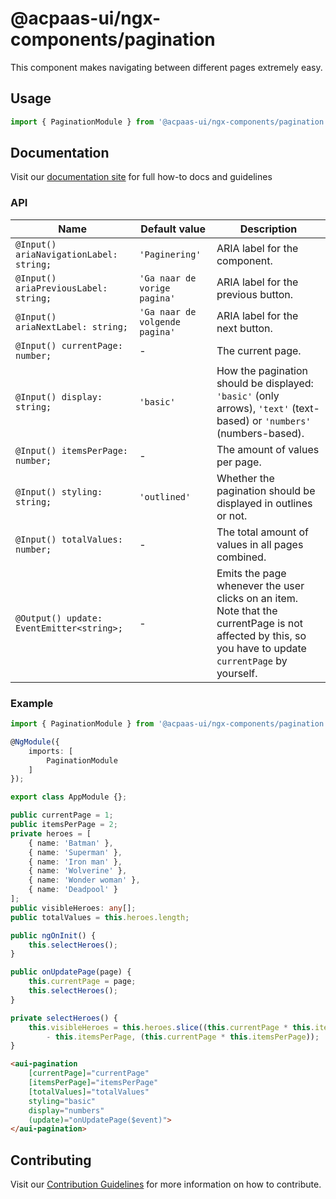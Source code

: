 # @acpaas-ui/ngx-components/pagination

This component makes navigating between different pages extremely easy.

## Usage

```typescript
import { PaginationModule } from '@acpaas-ui/ngx-components/pagination'`;
```

## Documentation

Visit our [documentation site](https://acpaas-ui.digipolis.be/) for full how-to docs and guidelines

### API

| Name         | Default value | Description |
| -----------  | ------ | -------------------------- |
| `@Input() ariaNavigationLabel: string;` | `'Paginering'` | ARIA label for the component. |
| `@Input() ariaPreviousLabel: string;` | `'Ga naar de vorige pagina'` | ARIA label for the previous button. |
| `@Input() ariaNextLabel: string;` | `'Ga naar de volgende pagina'` | ARIA label for the next button. |
| `@Input() currentPage: number;` | - | The current page. |
| `@Input() display: string;` | `'basic'` | How the pagination should be displayed: `'basic'` (only arrows), `'text'` (text-based) or `'numbers'` (numbers-based). |
| `@Input() itemsPerPage: number;` | - | The amount of values per page. |
| `@Input() styling: string;` | `'outlined'` | Whether the pagination should be displayed in outlines or not. |
| `@Input() totalValues: number;` | - | The total amount of values in all pages combined. |
| `@Output() update: EventEmitter<string>;` | - | Emits the page whenever the user clicks on an item. Note that the currentPage is not affected by this, so you have to update `currentPage` by yourself. |

### Example

```typescript
import { PaginationModule } from '@acpaas-ui/ngx-components/pagination';

@NgModule({
    imports: [
        PaginationModule
    ]
});

export class AppModule {};
```

```typescript
public currentPage = 1;
public itemsPerPage = 2;
private heroes = [
    { name: 'Batman' },
    { name: 'Superman' },
    { name: 'Iron man' },
    { name: 'Wolverine' },
    { name: 'Wonder woman' },
    { name: 'Deadpool' }
];
public visibleHeroes: any[];
public totalValues = this.heroes.length;

public ngOnInit() {
    this.selectHeroes();
}

public onUpdatePage(page) {
    this.currentPage = page;
    this.selectHeroes();
}

private selectHeroes() {
    this.visibleHeroes = this.heroes.slice((this.currentPage * this.itemsPerPage)
        - this.itemsPerPage, (this.currentPage * this.itemsPerPage));
}
```

```html
<aui-pagination
    [currentPage]="currentPage"
    [itemsPerPage]="itemsPerPage"
    [totalValues]="totalValues"
    styling="basic"
    display="numbers"
    (update)="onUpdatePage($event)">
</aui-pagination>
```

## Contributing

Visit our [Contribution Guidelines](../../../../../CONTRIBUTING.md) for more information on how to contribute.
